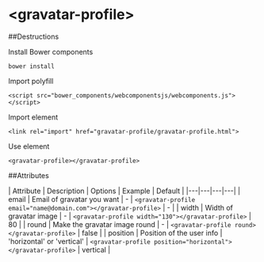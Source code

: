 &lt;gravatar-profile&gt;
============

##Destructions

Install Bower components
```
bower install
```

Import polyfill
```
<script src="bower_components/webcomponentsjs/webcomponents.js"></script>
```

Import element
```
<link rel="import" href="gravatar-profile/gravatar-profile.html">
```

Use element
```
<gravatar-profile></gravatar-profile>
```

##Attributes

| Attribute  | Description | Options | Example  | Default  |
|---|---|---|---|
| email  | Email of gravatar you want | - | ```<gravatar-profile email="name@domain.com"></gravatar-profile>``` | - |
| width | Width of gravatar image | - | ```<gravatar-profile width="130"></gravatar-profile>``` | 80 |
| round | Make the gravatar image round | - | ```<gravatar-profile round></gravatar-profile>``` | false |
| position | Position of the user info | 'horizontal' or 'vertical' | ```<gravatar-profile position="horizontal"></gravatar-profile>``` | vertical |
